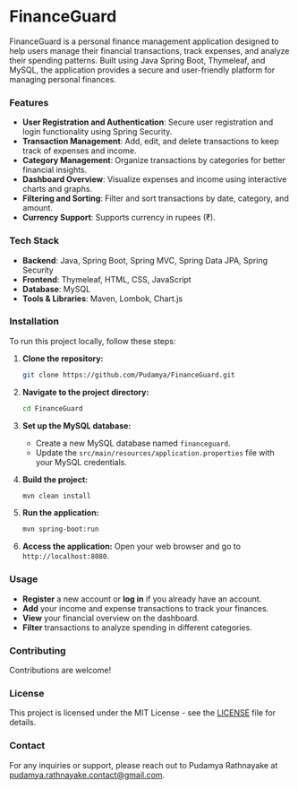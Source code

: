 # FinanceGuard

FinanceGuard is a personal finance management application designed to help users manage their financial transactions, track expenses, and analyze their spending patterns. Built using Java Spring Boot, Thymeleaf, and MySQL, the application provides a secure and user-friendly platform for managing personal finances.

### Features

- **User Registration and Authentication**: Secure user registration and login functionality using Spring Security.
- **Transaction Management**: Add, edit, and delete transactions to keep track of expenses and income.
- **Category Management**: Organize transactions by categories for better financial insights.
- **Dashboard Overview**: Visualize expenses and income using interactive charts and graphs.
- **Filtering and Sorting**: Filter and sort transactions by date, category, and amount.
- **Currency Support**: Supports currency in rupees (₹).

### Tech Stack

- **Backend**: Java, Spring Boot, Spring MVC, Spring Data JPA, Spring Security
- **Frontend**: Thymeleaf, HTML, CSS, JavaScript
- **Database**: MySQL
- **Tools & Libraries**: Maven, Lombok, Chart.js

### Installation

To run this project locally, follow these steps:

1. **Clone the repository:**
   ```bash
   git clone https://github.com/Pudamya/FinanceGuard.git
   ```
   
2. **Navigate to the project directory:**
   ```bash
   cd FinanceGuard
   ```

3. **Set up the MySQL database:**
   - Create a new MySQL database named `financeguard`.
   - Update the `src/main/resources/application.properties` file with your MySQL credentials.

4. **Build the project:**
   ```bash
   mvn clean install
   ```

5. **Run the application:**
   ```bash
   mvn spring-boot:run
   ```

6. **Access the application:**
   Open your web browser and go to `http://localhost:8080`.

### Usage

- **Register** a new account or **log in** if you already have an account.
- **Add** your income and expense transactions to track your finances.
- **View** your financial overview on the dashboard.
- **Filter** transactions to analyze spending in different categories.

### Contributing

Contributions are welcome! 

### License

This project is licensed under the MIT License - see the [LICENSE](LICENSE) file for details.

### Contact

For any inquiries or support, please reach out to Pudamya Rathnayake at [pudamya.rathnayake.contact@gmail.com](mailto:pudamya.rathnayake.contact@gmail.com).
